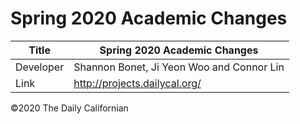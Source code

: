 # Spring 2020 Academic Changes

| Title | Spring 2020 Academic Changes |
|-|-|
| Developer    | Shannon Bonet, Ji Yeon Woo and Connor Lin|
| Link | http://projects.dailycal.org/ |


©2020 The Daily Californian
